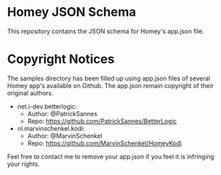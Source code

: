# Homey JSON Schema
This repository contains the JSON schema for Homey's app.json file.
# Copyright Notices
The samples directory has been filled up using app.json files of several Homey app's available on Github. The app.json remain copyright of their original authors.
- net.i-dev.betterlogic: 
  - Author: @PatrickSannes
  - Repo: https://github.com/PatrickSannes/BetterLogic
- nl.marvinschenkel.kodi:
  - Author: @MarvinSchenkel
  - Repo: https://github.com/MarvinSchenkel/HomeyKodi

Feel free to contact me to remove your app.json if you feel it is infringing your rights.
